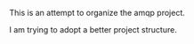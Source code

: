 This is an attempt to organize the amqp project. 

I am trying to adopt a better project structure. 


